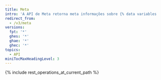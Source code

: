 ```yaml
---
title: Meta
intro: 'A API de Meta retorna meta informações sobre {% data variables.product.product_name %} incluindo o endereço IP dos serviços de {% data variables.product.product_name %}.'
redirect_from:
  - /v3/meta
versions:
  fpt: '*'
  ghes: '*'
  ghae: '*'
  ghec: '*'
topics:
  - API
miniTocMaxHeadingLevel: 3
---
```


{% include rest_operations_at_current_path %}
